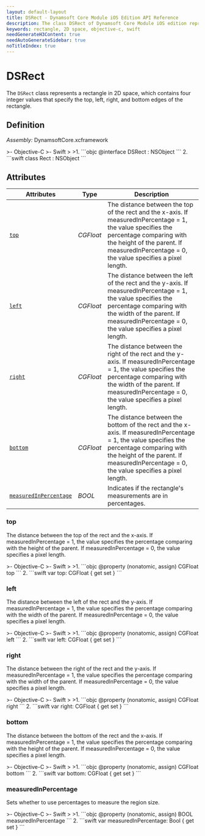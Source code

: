 ```yaml
---
layout: default-layout
title: DSRect - Dynamsoft Core Module iOS Edition API Reference
description: The class DSRect of Dynamsoft Core Module iOS edition represents a rectangle in 2D space, which contains four integer values that specify the top, left, right, and bottom edges of the rectangle.
keywords: rectangle, 2D space, objective-c, swift
needGenerateH3Content: true
needAutoGenerateSidebar: true
noTitleIndex: true
---
```


# DSRect

The `DSRect` class represents a rectangle in 2D space, which contains four integer values that specify the top, left, right, and bottom edges of the rectangle.

## Definition

*Assembly:* DynamsoftCore.xcframework

<div class="sample-code-prefix"></div>
>- Objective-C
>- Swift
>
>1. 
```objc
@interface DSRect : NSObject
```
2. 
```swift
class Rect : NSObject
```

## Attributes

| Attributes | Type | Description |
| ---------- | ---- | ----------- |
| [`top`](#top) | *CGFloat* | The distance between the top of the rect and the x-axis. If measuredInPercentage = 1, the value specifies the percentage comparing with the height of the parent. If measuredInPercentage = 0, the value specifies a pixel length. |
| [`left`](#left) | *CGFloat* | The distance between the left of the rect and the y-axis. If measuredInPercentage = 1, the value specifies the percentage comparing with the width of the parent. If measuredInPercentage = 0, the value specifies a pixel length. |
| [`right`](#right) | *CGFloat* | The distance between the right of the rect and the y-axis. If measuredInPercentage = 1, the value specifies the percentage comparing with the width of the parent. If measuredInPercentage = 0, the value specifies a pixel length. |
| [`bottom`](#bottom) | *CGFloat* | The distance between the bottom of the rect and the x-axis. If measuredInPercentage = 1, the value specifies the percentage comparing with the height of the parent. If measuredInPercentage = 0, the value specifies a pixel length. |
| [`measuredInPercentage`](#measuredinpercentage) | *BOOL* | Indicates if the rectangle's measurements are in percentages. |

### top

The distance between the top of the rect and the x-axis. If measuredInPercentage = 1, the value specifies the percentage comparing with the height of the parent. If measuredInPercentage = 0, the value specifies a pixel length.

<div class="sample-code-prefix"></div>
>- Objective-C
>- Swift
>
>1. 
```objc
@property (nonatomic, assign) CGFloat top
```
2. 
```swift
var top: CGFloat { get set }
```

### left

The distance between the left of the rect and the y-axis. If measuredInPercentage = 1, the value specifies the percentage comparing with the width of the parent. If measuredInPercentage = 0, the value specifies a pixel length.

<div class="sample-code-prefix"></div>
>- Objective-C
>- Swift
>
>1. 
```objc
@property (nonatomic, assign) CGFloat left
```
2. 
```swift
var left: CGFloat { get set }
```

### right

The distance between the right of the rect and the y-axis. If measuredInPercentage = 1, the value specifies the percentage comparing with the width of the parent. If measuredInPercentage = 0, the value specifies a pixel length.

<div class="sample-code-prefix"></div>
>- Objective-C
>- Swift
>
>1. 
```objc
@property (nonatomic, assign) CGFloat right
```
2. 
```swift
var right: CGFloat { get set }
```

### bottom

The distance between the bottom of the rect and the x-axis. If measuredInPercentage = 1, the value specifies the percentage comparing with the height of the parent. If measuredInPercentage = 0, the value specifies a pixel length.

<div class="sample-code-prefix"></div>
>- Objective-C
>- Swift
>
>1. 
```objc
@property (nonatomic, assign) CGFloat bottom
```
2. 
```swift
var bottom: CGFloat { get set }
```

### measuredInPercentage

Sets whether to use percentages to measure the region size.

<div class="sample-code-prefix"></div>
>- Objective-C
>- Swift
>
>1. 
```objc
@property (nonatomic, assign) BOOL measuredInPercentage
```
2. 
```swift
var measuredInPercentage: Bool { get set }
```
